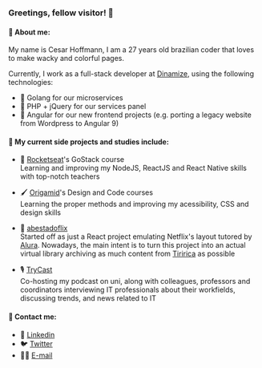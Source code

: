 ### Greetings, fellow visitor! 🦜

#### 🦍 About me:  

My name is Cesar Hoffmann, I am a 27 years old brazilian coder that loves to make wacky and colorful pages.

Currently, I work as a full-stack developer at [Dinamize](https://www.dinamize.com.br/), using the following technologies:
- 🎿 Golang for our microservices
- 🐘 PHP + jQuery for our services panel
- 🦉 Angular for our new frontend projects (e.g. porting a legacy website from Wordpress to Angular 9)

#### 🏃 My current side projects and studies include:  
- 🚀 [Rocketseat](https://rocketseat.com.br/)'s GoStack course  
Learning and improving my NodeJS, ReactJS and React Native skills with top-notch teachers

- 🖌 [Origamid](https://www.origamid.com/)'s Design and Code courses  
Learning the proper methods and improving my acessibility, CSS and design skills

- 🤡 [abestadoflix](https://abestadoflix.vercel.app/)  
Started off as just a React project emulating Netflix's layout tutored by [Alura](https://www.alura.com.br/). Nowadays, the main intent is to turn this project into an actual virtual library archiving as much content from [Tiririca](http://www.tiriricanaweb.com.br/) as possible

- 🎙 [TryCast](https://open.spotify.com/show/61abhmJ4vFG9idDtrkz9oP)  
Co-hosting my podcast on uni, along with colleagues, professors and coordinators interviewing IT professionals about their workfields, discussing trends, and news related to IT

#### 💬 Contact me:
- 🔗 [Linkedin](https://www.linkedin.com/in/c%C3%A9sar-hoffmann-bb9b8975/)
- 🐦 [Twitter](https://twitter.com/cesardka)
- 👴🏼 [E-mail](mailto:cesardka@hotmail.com)

<!--
**cesardka/cesardka** is a ✨ _special_ ✨ repository because its `README.md` (this file) appears on your GitHub profile.

Here are some ideas to get you started:

- 🔭 I’m currently working on ...
- 🌱 I’m currently learning ...
- 👯 I’m looking to collaborate on ...
- 🤔 I’m looking for help with ...
- 💬 Ask me about ...
- 📫 How to reach me: ...
- 😄 Pronouns: ...
- ⚡ Fun fact: ...
-->
